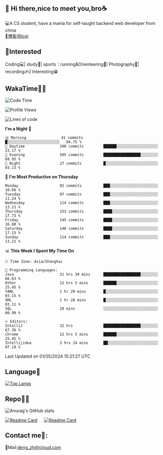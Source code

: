 👋 Hi there,nice to meet you,bro☕
---
💻A CS student, have a mania for self-taught backend web developer from china   
📌[博客(Blog)](https://github.com/HealUP/MyBlog)

 <!-- waka-box start -->
 <!-- waka-box end -->
 
🧲**Interested**
--
Coding💻| study📖| sports：running&Orienteering🏃‍| Photography📸| recording✍️| Interesting😁

WakaTime👨‍💻
---
<!--START_SECTION:waka-->
![Code Time](http://img.shields.io/badge/Code%20Time-1%2C091%20hrs%2044%20mins-blue)

![Profile Views](http://img.shields.io/badge/Profile%20Views-0-blue)

![Lines of code](https://img.shields.io/badge/From%20Hello%20World%20I%27ve%20Written-205.0%20thousand%20lines%20of%20code-blue)

**I'm a Night 🦉** 

```text
🌞 Morning                41 commits          █░░░░░░░░░░░░░░░░░░░░░░░░   04.75 % 
🌆 Daytime                200 commits         ██████░░░░░░░░░░░░░░░░░░░   23.17 % 
🌃 Evening                595 commits         █████████████████░░░░░░░░   68.95 % 
🌙 Night                  27 commits          █░░░░░░░░░░░░░░░░░░░░░░░░   03.13 % 
```
📅 **I'm Most Productive on Thursday** 

```text
Monday                   92 commits          ███░░░░░░░░░░░░░░░░░░░░░░   10.66 % 
Tuesday                  97 commits          ███░░░░░░░░░░░░░░░░░░░░░░   11.24 % 
Wednesday                114 commits         ███░░░░░░░░░░░░░░░░░░░░░░   13.21 % 
Thursday                 153 commits         ████░░░░░░░░░░░░░░░░░░░░░   17.73 % 
Friday                   145 commits         ████░░░░░░░░░░░░░░░░░░░░░   16.80 % 
Saturday                 148 commits         ████░░░░░░░░░░░░░░░░░░░░░   17.15 % 
Sunday                   114 commits         ███░░░░░░░░░░░░░░░░░░░░░░   13.21 % 
```


📊 **This Week I Spent My Time On** 

```text
🕑︎ Time Zone: Asia/Shanghai

💬 Programming Languages: 
Java                     31 hrs 39 mins      █████████████████░░░░░░░░   66.63 % 
Other                    12 hrs 5 mins       ██████░░░░░░░░░░░░░░░░░░░   25.45 % 
YAML                     1 hr 29 mins        █░░░░░░░░░░░░░░░░░░░░░░░░   03.15 % 
XML                      1 hr 28 mins        █░░░░░░░░░░░░░░░░░░░░░░░░   03.11 % 
SQL                      28 mins             ░░░░░░░░░░░░░░░░░░░░░░░░░   00.99 % 

🔥 Editors: 
IntelliJ                 32 hrs              █████████████████░░░░░░░░   67.36 % 
Chrome                   12 hrs 5 mins       ██████░░░░░░░░░░░░░░░░░░░   25.45 % 
Intellijidea             3 hrs 24 mins       ██░░░░░░░░░░░░░░░░░░░░░░░   07.19 % 
```


 Last Updated on 01/05/2024 15:21:27 UTC
<!--END_SECTION:waka-->

Language🚀
---
[![Top Langs](https://github-readme-stats.vercel.app/api/top-langs/?username=HealUP&layout=compact&hide_border=true)](https://github.com/HealUP)

Repo🧑‍💻
---
![Anurag's GitHub stats](https://github-readme-stats.vercel.app/api?username=HealUP&count_private=true&show_icons=true&theme=gruvbox&hide_border=true) 

[![Readme Card](https://github-readme-stats.vercel.app/api/pin/?username=HealUP&repo=InternetEy&theme=transparent)](https://github.com/HealUP/InternetEy) &emsp;
[![Readme Card](https://github-readme-stats.vercel.app/api/pin/?username=HealUP&repo=CampusExperience&theme=transparent)](https://github.com/HealUP/CampusExperience)


Contact me📱:
---
📮Mail:deng_zh@icloud.com  
